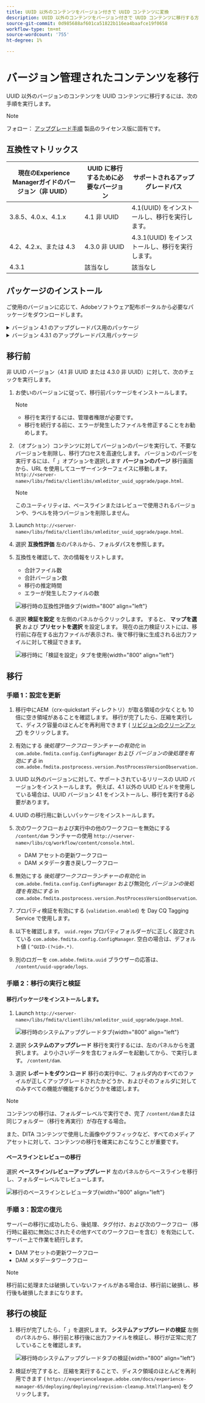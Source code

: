 ```yaml
---
title: UUID 以外のコンテンツをバージョン付きで UUID コンテンツに変換
description: UUID 以外のコンテンツをバージョン付きで UUID コンテンツに移行する方法を説明します。
source-git-commit: 0d985688af601ca51822b116ea4baafce19f0658
workflow-type: tm+mt
source-wordcount: '755'
ht-degree: 1%

---
```


# バージョン管理されたコンテンツを移行

UUID 以外のバージョンのコンテンツを UUID コンテンツに移行するには、次の手順を実行します。

>[!NOTE]
>
>フォロー： [アップグレード手順](./upgrade-xml-documentation.md) 製品のライセンス版に固有です。

## 互換性マトリックス

| 現在のExperience Managerガイドのバージョン（非 UUID） | UUID に移行するために必要なバージョン | サポートされるアップグレードパス |
|---|---|---|
| 3.8.5、4.0.x、4.1.x | 4.1 非 UUID | 4.1(UUID) をインストールし、移行を実行します。 |
| 4.2、4.2.x、または 4.3 | 4.3.0 非 UUID | 4.3.1(UUID) をインストールし、移行を実行します。 |
| 4.3.1 | 該当なし | 該当なし |

## パッケージのインストール

ご使用のバージョンに応じて、Adobeソフトウェア配布ポータルから必要なパッケージをダウンロードします。
<details>
<summary>  バージョン 4.1 のアップグレードパス用のパッケージ</summary>

1. **移行前**: [com.adobe.guides.pre-uuid-migration-1.0.9.zip](https://experience.adobe.com/#/downloads/content/software-distribution/en/aem.html?package=%2Fcontent%2Fsoftware-distribution%2Fen%2Fdetails.html%2Fcontent%2Fdam%2Faem%2Fpublic%2Faemdox%2Fother-packages%2Fuuid-migration%2F1-0%2Fcom.adobe.guides.pre-uuid-migration-1.0.9.zip)
1. **移行**: [com.adobe.guides.uuid-upgrade-1.0.19.zip](https://experience.adobe.com/#/downloads/content/software-distribution/en/aem.html?package=%2Fcontent%2Fsoftware-distribution%2Fen%2Fdetails.html%2Fcontent%2Fdam%2Faem%2Fpublic%2Faemdox%2Fother-packages%2Fuuid-migration%2F1-0%2Fcom.adobe.guides.uuid-upgrade-1.0.19.zip)
</details>


<details>
<summary> バージョン 4.3.1 のアップグレードパス用パッケージ</summary>

1. **移行前**: [com.adobe.guides.pre-uuid-migration-1.1.3.zip](https://experience.adobe.com/#/downloads/content/software-distribution/en/aem.html?package=%2Fcontent%2Fsoftware-distribution%2Fen%2Fdetails.html%2Fcontent%2Fdam%2Faem%2Fpublic%2Faemdox%2Fother-packages%2Fuuid-migration%2Fcom.adobe.guides.pre-uuid-migration-1.1.3.zip)
1. **移行**: [com.adobe.guides.uuid-upgrade-1.1.15.zip](https://experience.adobe.com/#/downloads/content/software-distribution/en/aem.html?package=%2Fcontent%2Fsoftware-distribution%2Fen%2Fdetails.html%2Fcontent%2Fdam%2Faem%2Fpublic%2Faemdox%2Fother-packages%2Fuuid-migration%2Fcom.adobe.guides.uuid-upgrade-1.1.15.zip)

</details>

## 移行前

非 UUID バージョン（4.1 非 UUID または 4.3.0 非 UUID）に対して、次のチェックを実行します。

1. お使いのバージョンに従って、移行前パッケージをインストールします。

   >[!NOTE]
   >
   >* 移行を実行するには、管理者権限が必要です。
   >* 移行を続行する前に、エラーが発生したファイルを修正することをお勧めします。
1. （オプション）コンテンツに対してバージョンのパージを実行して、不要なバージョンを削除し、移行プロセスを高速化します。 バージョンのパージを実行するには、「 」オプションを選択します **バージョンのパージ** 移行画面から、URL を使用してユーザーインターフェイスに移動します。 `http://<server-name>/libs/fmdita/clientlibs/xmleditor_uuid_upgrade/page.html`.
   >[!NOTE]
   >
   >このユーティリティは、ベースラインまたはレビューで使用されるバージョンや、ラベルを持つバージョンを削除しません。
1. Launch `http://<server-name>/libs/fmdita/clientlibs/xmleditor_uuid_upgrade/page.html`.
1. 選択 **互換性評価**  左のパネルから、フォルダパスを参照します。
1. 互換性を確認して、次の情報をリストします。
   * 合計ファイル数
   * 合計バージョン数
   * 移行の推定時間
   * エラーが発生したファイルの数



   ![移行時の互換性評価タブ](assets/migration-compatibility-assessment.png){width="800" align="left"}


1. 選択 **検証を設定** を左側のパネルからクリックします。 すると、 **マップを選択** および **プリセットを選択** を設定します。 現在の出力検証リストには、移行前に存在する出力ファイルが表示され、後で移行後に生成される出力ファイルに対して検証できます。

   ![移行時に「検証を設定」タブを使用](assets/migration-configure-validation.png){width="800" align="left"}




## 移行

### 手順 1：設定を更新

1. 移行中にAEM（crx-quickstart ディレクトリ）が取る領域の少なくとも 10 倍に空き領域があることを確認します。 移行が完了したら、圧縮を実行して、ディスク容量のほとんどを再利用できます ( [リビジョンのクリーンアップ](https://experienceleague.adobe.com/docs/experience-manager-65/deploying/deploying/revision-cleanup.html?lang=ja)) をクリックします。

1. 有効にする *後処理ワークフローランチャーの有効化* in `com.adobe.fmdita.config.ConfigManager` および *バージョンの後処理を有効にする* in `com.adobe.fmdita.postprocess.version.PostProcessVersionObservation.`

1. UUID 以外のバージョンに対して、サポートされているリリースの UUID バージョンをインストールします。 例えば、4.1 以外の UUID ビルドを使用している場合は、UUID バージョン 4.1 をインストールし、移行を実行する必要があります。

1. UUID の移行用に新しいパッケージをインストールします。

1. 次のワークフローおよび実行中の他のワークフローを無効にする `/content/dam` ランチャーの使用 `http://<server-name>/libs/cq/workflow/content/console.html`.

   * DAM アセットの更新ワークフロー
   * DAM メタデータ書き戻しワークフロー

1. 無効にする *後処理ワークフローランチャーの有効化* in `com.adobe.fmdita.config.ConfigManager` および無効化 *バージョンの後処理を有効にする* in `com.adobe.fmdita.postprocess.version.PostProcessVersionObservation`.

1. プロパティ検証を有効にする (`validation.enabled`) を Day CQ Tagging Service で使用します。

1. 以下を確認します。 `uuid.regex` プロパティフォルダーがに正しく設定されている `com.adobe.fmdita.config.ConfigManager`. 空白の場合は、デフォルト値 ( `^GUID-(?<id>.*)`.
1. 別のロガーを `com.adobe.fmdita.uuid` ブラウザーの応答は、 `/content/uuid-upgrade/logs`.

### 手順 2：移行の実行と検証

#### 移行パッケージをインストールします。

1. Launch `http://<server-name>/libs/fmdita/clientlibs/xmleditor_uuid_upgrade/page.html`.

   ![移行時のシステムアップグレードタブ](assets/migration-system-upgrade.png){width="800" align="left"}

1. 選択 **システムのアップグレード** 移行を実行するには、左のパネルからを選択します。 より小さいデータを含むフォルダーを起動してから、で実行します。 `/content/dam`.

1. 選択 **レポートをダウンロード** 移行の実行中に、フォルダ内のすべてのファイルが正しくアップグレードされたかどうか、およびそのフォルダに対してのみすべての機能が機能するかどうかを確認します。


>[!NOTE]
>
> コンテンツの移行は、フォルダーレベルで実行でき、完了 `/content/dam`または同じフォルダー（移行を再実行）が存在する場合。

また、DITA コンテンツで使用した画像やグラフィックなど、すべてのメディアアセットに対して、コンテンツの移行を確実におこなうことが重要です。

#### ベースラインとレビューの移行

選択 **ベースライン/レビューアップグレード** 左のパネルからベースラインを移行し、フォルダーレベルでレビューします。

![移行のベースラインとレビュータブ](assets/migration-baseline-review-upgrade.png){width="800" align="left"}


### 手順 3：設定の復元

サーバーの移行に成功したら、後処理、タグ付け、および次のワークフロー（移行時に最初に無効にされたその他すべてのワークフローを含む）を有効にして、サーバー上で作業を続行します。

* DAM アセットの更新ワークフロー
* DAM メタデータワークフロー

>[!NOTE]
>
>移行前に処理または破損していないファイルがある場合は、移行前に破損し、移行後も破損したままになります。

## 移行の検証

1. 移行が完了したら、「 」を選択します。 **システムアップグレードの検証** 左側のパネルから、移行前と移行後に出力ファイルを検証し、移行が正常に完了していることを確認します。

   ![移行時のシステムアップグレードタブの検証](assets/migration-validate-system-upgrade.png){width="800" align="left"}


1. 検証が完了すると、圧縮を実行することで、ディスク領域のほとんどを再利用できます ( `https://experienceleague.adobe.com/docs/experience-manager-65/deploying/deploying/revision-cleanup.html?lang=en`) をクリックします。

